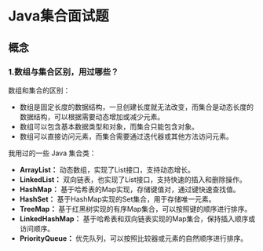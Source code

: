# Java集合面试题

## 概念

### 1.数组与集合区别，用过哪些？

数组和集合的区别：

- 数组是固定长度的数据结构，一旦创建长度就无法改变，而集合是动态长度的数据结构，可以根据需要动态增加或减少元素。
- 数组可以包含基本数据类型和对象，而集合只能包含对象。
- 数组可以直接访问元素，而集合需要通过迭代器或其他方法访问元素。

我用过的一些 Java 集合类：

- **ArrayList：** 动态数组，实现了List接口，支持动态增长。
- **LinkedList：** 双向链表，也实现了List接口，支持快速的插入和删除操作。
- **HashMap：** 基于哈希表的Map实现，存储键值对，通过键快速查找值。
- **HashSet：** 基于HashMap实现的Set集合，用于存储唯一元素。
- **TreeMap：** 基于红黑树实现的有序Map集合，可以按照键的顺序进行排序。
- **LinkedHashMap：** 基于哈希表和双向链表实现的Map集合，保持插入顺序或访问顺序。
- **PriorityQueue：** 优先队列，可以按照比较器或元素的自然顺序进行排序。